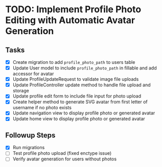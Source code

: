# TODO: Implement Profile Photo Editing with Automatic Avatar Generation

## Tasks
- [x] Create migration to add `profile_photo_path` to users table
- [x] Update User model to include `profile_photo_path` in fillable and add accessor for avatar
- [x] Update ProfileUpdateRequest to validate image file uploads
- [x] Update ProfileController update method to handle file upload and storage
- [x] Update profile edit form to include file input for photo upload
- [x] Create helper method to generate SVG avatar from first letter of username if no photo exists
- [x] Update navigation view to display profile photo or generated avatar
- [x] Update home view to display profile photo or generated avatar

## Followup Steps
- [x] Run migrations
- [ ] Test profile photo upload (fixed enctype issue)
- [ ] Verify avatar generation for users without photos
